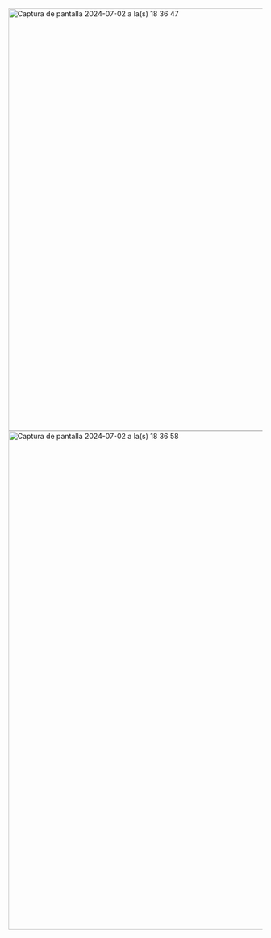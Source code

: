 <img width="836" alt="Captura de pantalla 2024-07-02 a la(s) 18 36 47" src="https://github.com/GiselaHurtado/-mi_primera_java_class/assets/168914320/9c4bb89d-5982-496b-906c-c7d61ac7e7d9">
<img width="987" alt="Captura de pantalla 2024-07-02 a la(s) 18 36 58" src="https://github.com/GiselaHurtado/-mi_primera_java_class/assets/168914320/f1e6567c-4f54-4196-a24a-55866ec9cd31">

